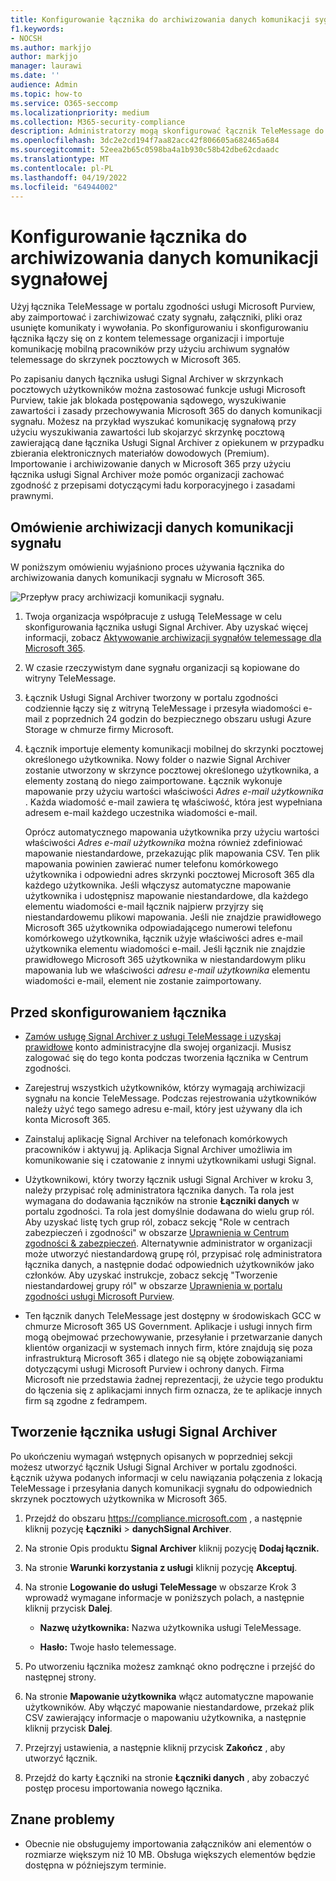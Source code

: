 ```yaml
---
title: Konfigurowanie łącznika do archiwizowania danych komunikacji sygnałowej w Microsoft 365
f1.keywords:
- NOCSH
ms.author: markjjo
author: markjjo
manager: laurawi
ms.date: ''
audience: Admin
ms.topic: how-to
ms.service: O365-seccomp
ms.localizationpriority: medium
ms.collection: M365-security-compliance
description: Administratorzy mogą skonfigurować łącznik TeleMessage do importowania i archiwizowania danych komunikacji sygnałowej w Microsoft 365. Umożliwia to archiwizowanie danych ze źródeł danych innych firm w Microsoft 365 dzięki czemu można używać funkcji zgodności, takich jak blokada prawna, wyszukiwanie zawartości i zasady przechowywania, aby zarządzać danymi innych firm w organizacji.
ms.openlocfilehash: 3dc2e2cd194f7aa82acc42f806605a682465a684
ms.sourcegitcommit: 52eea2b65c0598ba4a1b930c58b42dbe62cdaadc
ms.translationtype: MT
ms.contentlocale: pl-PL
ms.lasthandoff: 04/19/2022
ms.locfileid: "64944002"
---
```

# <a name="set-up-a-connector-to-archive-signal-communications-data"></a>Konfigurowanie łącznika do archiwizowania danych komunikacji sygnałowej

Użyj łącznika TeleMessage w portalu zgodności usługi Microsoft Purview, aby zaimportować i zarchiwizować czaty sygnału, załączniki, pliki oraz usunięte komunikaty i wywołania. Po skonfigurowaniu i skonfigurowaniu łącznika łączy się on z kontem telemessage organizacji i importuje komunikację mobilną pracowników przy użyciu archiwum sygnałów telemessage do skrzynek pocztowych w Microsoft 365.

Po zapisaniu danych łącznika usługi Signal Archiver w skrzynkach pocztowych użytkowników można zastosować funkcje usługi Microsoft Purview, takie jak blokada postępowania sądowego, wyszukiwanie zawartości i zasady przechowywania Microsoft 365 do danych komunikacji sygnału. Możesz na przykład wyszukać komunikację sygnałową przy użyciu wyszukiwania zawartości lub skojarzyć skrzynkę pocztową zawierającą dane łącznika Usługi Signal Archiver z opiekunem w przypadku zbierania elektronicznych materiałów dowodowych (Premium). Importowanie i archiwizowanie danych w Microsoft 365 przy użyciu łącznika usługi Signal Archiver może pomóc organizacji zachować zgodność z przepisami dotyczącymi ładu korporacyjnego i zasadami prawnymi.

## <a name="overview-of-archiving-signal-communications-data"></a>Omówienie archiwizacji danych komunikacji sygnału

W poniższym omówieniu wyjaśniono proces używania łącznika do archiwizowania danych komunikacji sygnału w Microsoft 365.

![Przepływ pracy archiwizacji komunikacji sygnału.](../media/SignalConnectorWorkflow.png)

1. Twoja organizacja współpracuje z usługą TeleMessage w celu skonfigurowania łącznika usługi Signal Archiver. Aby uzyskać więcej informacji, zobacz [Aktywowanie archiwizacji sygnałów telemessage dla Microsoft 365](https://www.telemessage.com/microsoft-365-activation-for-signal-archiver/).

2. W czasie rzeczywistym dane sygnału organizacji są kopiowane do witryny TeleMessage.

3. Łącznik Usługi Signal Archiver tworzony w portalu zgodności codziennie łączy się z witryną TeleMessage i przesyła wiadomości e-mail z poprzednich 24 godzin do bezpiecznego obszaru usługi Azure Storage w chmurze firmy Microsoft.

4. Łącznik importuje elementy komunikacji mobilnej do skrzynki pocztowej określonego użytkownika. Nowy folder o nazwie Signal Archiver zostanie utworzony w skrzynce pocztowej określonego użytkownika, a elementy zostaną do niego zaimportowane. Łącznik wykonuje mapowanie przy użyciu wartości właściwości *Adres e-mail użytkownika* . Każda wiadomość e-mail zawiera tę właściwość, która jest wypełniana adresem e-mail każdego uczestnika wiadomości e-mail.

   Oprócz automatycznego mapowania użytkownika przy użyciu wartości właściwości *Adres e-mail użytkownika* można również zdefiniować mapowanie niestandardowe, przekazując plik mapowania CSV. Ten plik mapowania powinien zawierać numer telefonu komórkowego użytkownika i odpowiedni adres skrzynki pocztowej Microsoft 365 dla każdego użytkownika. Jeśli włączysz automatyczne mapowanie użytkownika i udostępnisz mapowanie niestandardowe, dla każdego elementu wiadomości e-mail łącznik najpierw przyjrzy się niestandardowemu plikowi mapowania. Jeśli nie znajdzie prawidłowego Microsoft 365 użytkownika odpowiadającego numerowi telefonu komórkowego użytkownika, łącznik użyje właściwości adres e-mail użytkownika elementu wiadomości e-mail. Jeśli łącznik nie znajdzie prawidłowego Microsoft 365 użytkownika w niestandardowym pliku mapowania lub we właściwości *adresu e-mail użytkownika* elementu wiadomości e-mail, element nie zostanie zaimportowany.

## <a name="before-you-set-up-a-connector"></a>Przed skonfigurowaniem łącznika

- [Zamów usługę Signal Archiver z usługi TeleMessage i uzyskaj prawidłowe](https://www.telemessage.com/mobile-archiver/order-mobile-archiver-for-o365/) konto administracyjne dla swojej organizacji. Musisz zalogować się do tego konta podczas tworzenia łącznika w Centrum zgodności.

- Zarejestruj wszystkich użytkowników, którzy wymagają archiwizacji sygnału na koncie TeleMessage. Podczas rejestrowania użytkowników należy użyć tego samego adresu e-mail, który jest używany dla ich konta Microsoft 365.

- Zainstaluj aplikację Signal Archiver na telefonach komórkowych pracowników i aktywuj ją. Aplikacja Signal Archiver umożliwia im komunikowanie się i czatowanie z innymi użytkownikami usługi Signal.

- Użytkownikowi, który tworzy łącznik usługi Signal Archiver w kroku 3, należy przypisać rolę administratora łącznika danych. Ta rola jest wymagana do dodawania łączników na stronie **Łączniki danych** w portalu zgodności. Ta rola jest domyślnie dodawana do wielu grup ról. Aby uzyskać listę tych grup ról, zobacz sekcję "Role w centrach zabezpieczeń i zgodności" w obszarze [Uprawnienia w Centrum zgodności & zabezpieczeń](../security/office-365-security/permissions-in-the-security-and-compliance-center.md#roles-in-the-security--compliance-center). Alternatywnie administrator w organizacji może utworzyć niestandardową grupę ról, przypisać rolę administratora łącznika danych, a następnie dodać odpowiednich użytkowników jako członków. Aby uzyskać instrukcje, zobacz sekcję "Tworzenie niestandardowej grupy ról" w obszarze [Uprawnienia w portalu zgodności usługi Microsoft Purview](microsoft-365-compliance-center-permissions.md#create-a-custom-role-group).

- Ten łącznik danych TeleMessage jest dostępny w środowiskach GCC w chmurze Microsoft 365 US Government. Aplikacje i usługi innych firm mogą obejmować przechowywanie, przesyłanie i przetwarzanie danych klientów organizacji w systemach innych firm, które znajdują się poza infrastrukturą Microsoft 365 i dlatego nie są objęte zobowiązaniami dotyczącymi usługi Microsoft Purview i ochrony danych. Firma Microsoft nie przedstawia żadnej reprezentacji, że użycie tego produktu do łączenia się z aplikacjami innych firm oznacza, że te aplikacje innych firm są zgodne z fedrampem.

## <a name="create-a-signal-archiver-connector"></a>Tworzenie łącznika usługi Signal Archiver

Po ukończeniu wymagań wstępnych opisanych w poprzedniej sekcji możesz utworzyć łącznik Usługi Signal Archiver w portalu zgodności. Łącznik używa podanych informacji w celu nawiązania połączenia z lokacją TeleMessage i przesyłania danych komunikacji sygnału do odpowiednich skrzynek pocztowych użytkownika w Microsoft 365.

1. Przejdź do obszaru <https://compliance.microsoft.com> , a następnie kliknij pozycję **Łączniki** >  **danychSignal Archiver**.

2. Na stronie Opis produktu **Signal Archiver** kliknij pozycję **Dodaj łącznik.**

3. Na stronie **Warunki korzystania z usługi** kliknij pozycję **Akceptuj**.

4. Na stronie **Logowanie do usługi TeleMessage** w obszarze Krok 3 wprowadź wymagane informacje w poniższych polach, a następnie kliknij przycisk **Dalej**.

    - **Nazwę użytkownika:** Nazwa użytkownika usługi TeleMessage.

    - **Hasło:** Twoje hasło telemessage.

5. Po utworzeniu łącznika możesz zamknąć okno podręczne i przejść do następnej strony.

6. Na stronie **Mapowanie użytkownika** włącz automatyczne mapowanie użytkowników. Aby włączyć mapowanie niestandardowe, przekaż plik CSV zawierający informacje o mapowaniu użytkownika, a następnie kliknij przycisk **Dalej**.

7. Przejrzyj ustawienia, a następnie kliknij przycisk **Zakończ** , aby utworzyć łącznik.

8. Przejdź do karty Łączniki na stronie **Łączniki danych** , aby zobaczyć postęp procesu importowania nowego łącznika.

## <a name="known-issues"></a>Znane problemy

- Obecnie nie obsługujemy importowania załączników ani elementów o rozmiarze większym niż 10 MB. Obsługa większych elementów będzie dostępna w późniejszym terminie.
